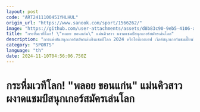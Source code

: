 ```yaml
---
layout: post
code: "ART2411100451YHLHUL"
origin_url: "https://www.sanook.com/sport/1566262/"
image: "https://github.com/user-attachments/assets/d8b83c90-9eb5-4106-abfa-5e6f39762f24"
title: "กระหึ่มเวทีโลก! \"พลอย ขอนแก่น\" แม่นคิวสาว ผงาดแชมป์สนุกเกอร์สมัครเล่นโลก"
description: "การแข่งขันสนุกเกอร์สมัครเล่นชิงแชมป์โลก 2024 หรือไอบีเอสเอฟ เวิลด์สนุกเกอร์แชมเปี้ยนชิพ 2024 ที่สหพันธ์สนุกเกอร์และบิลเลียดแห่งประเทศกาตาร์ (QBSF) กรุงโดฮา ประเทศกาตาร์ เมื่อช่วงค่ำวันที่ 9 พ.ย.67"
category: "SPORTS"
language: "th"
date: 2024-11-10T04:56:06.750Z
---
```


# กระหึ่มเวทีโลก! "พลอย ขอนแก่น" แม่นคิวสาว ผงาดแชมป์สนุกเกอร์สมัครเล่นโลก
